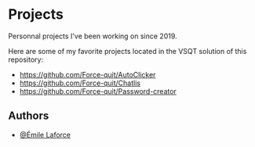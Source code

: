 # Projects

Personnal projects I've been working on since 2019.

Here are some of my favorite projects located in the VSQT solution of this repository:
- https://github.com/Force-quit/AutoClicker
- https://github.com/Force-quit/Chatlis
- https://github.com/Force-quit/Password-creator
## Authors

- [@Émile Laforce](https://github.com/Force-quit)
